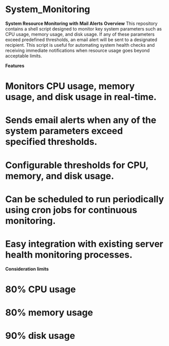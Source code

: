 # System_Monitoring
**System Resource Monitoring with Mail Alerts**
**Overview**
This repository contains a shell script designed to monitor key system parameters such as CPU usage, memory usage, and disk usage. If any of these parameters exceed predefined thresholds, an email alert will be sent to a designated recipient. This script is useful for automating system health checks and receiving immediate notifications when resource usage goes beyond acceptable limits.

**Features**
# Monitors CPU usage, memory usage, and disk usage in real-time.

# Sends email alerts when any of the system parameters exceed specified thresholds.

# Configurable thresholds for CPU, memory, and disk usage.

# Can be scheduled to run periodically using cron jobs for continuous monitoring.

# Easy integration with existing server health monitoring processes.

**Consideration limits**

# 80% CPU usage

# 80% memory usage

# 90% disk usage 

